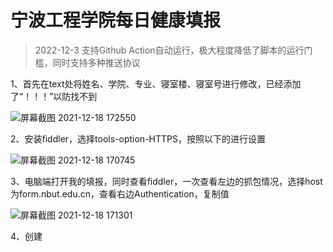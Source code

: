 # 宁波工程学院每日健康填报

> 2022-12-3 支持Github Action自动运行，极大程度降低了脚本的运行门槛，同时支持多种推送协议

1、首先在text处将姓名、学院、专业、寝室楼、寝室号进行修改，已经添加了“！！！”以防找不到

![屏幕截图 2021-12-18 172550](https://user-images.githubusercontent.com/83929038/146636302-d60097e2-0f97-4238-91aa-eb670ada744e.png)

2、安装fiddler，选择tools-option-HTTPS，按照以下的进行设置

![屏幕截图 2021-12-18 170745](https://user-images.githubusercontent.com/83929038/146635843-59715d80-e369-47c8-af8b-747da6562708.png)

3、电脑端打开我的填报，同时查看fiddler，一次查看左边的抓包情况，选择host为form.nbut.edu.cn，查看右边Authentication，复制值

![屏幕截图 2021-12-18 171301](https://user-images.githubusercontent.com/83929038/146636136-4073163e-1fbc-4db4-88d1-8fbc01f3b6f5.png)

4、创建
